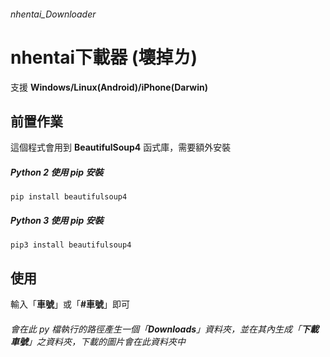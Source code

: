 ###### nhentai_Downloader
# nhentai下載器 (壞掉ㄌ)
支援 **Windows/Linux(Android)/iPhone(Darwin)**

## 前置作業
這個程式會用到 **BeautifulSoup4** 函式庫，需要額外安裝
##### Python 2 使用 pip 安裝
`pip install beautifulsoup4`
##### Python 3 使用 pip 安裝
`pip3 install beautifulsoup4`

## 使用
輸入「**車號**」或「**#車號**」即可

###### 會在此 py 檔執行的路徑產生一個「**Downloads**」資料夾，並在其內生成「**下載車號**」之資料夾，下載的圖片會在此資料夾中
